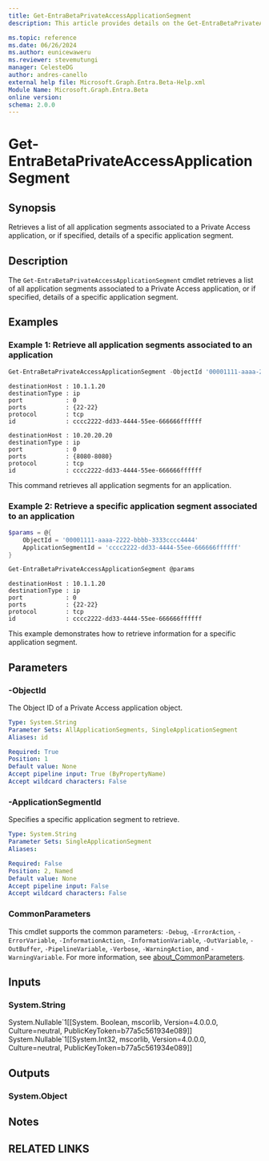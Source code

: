 ```yaml
---
title: Get-EntraBetaPrivateAccessApplicationSegment
description: This article provides details on the Get-EntraBetaPrivateAccessApplicationSegment command.

ms.topic: reference
ms.date: 06/26/2024
ms.author: eunicewaweru
ms.reviewer: stevemutungi
manager: CelesteDG
author: andres-canello
external help file: Microsoft.Graph.Entra.Beta-Help.xml
Module Name: Microsoft.Graph.Entra.Beta
online version:
schema: 2.0.0
---
```


# Get-EntraBetaPrivateAccessApplicationSegment

## Synopsis

Retrieves a list of all application segments associated to a Private Access application, or if specified, details of a specific application segment.

## Description

The `Get-EntraBetaPrivateAccessApplicationSegment` cmdlet retrieves a list of all application segments associated to a Private Access application, or if specified, details of a specific application segment.

## Examples

### Example 1: Retrieve all application segments associated to an application

```powershell
Get-EntraBetaPrivateAccessApplicationSegment -ObjectId '00001111-aaaa-2222-bbbb-3333cccc4444'
```

```Output
destinationHost : 10.1.1.20
destinationType : ip
port            : 0
ports           : {22-22}
protocol        : tcp
id              : cccc2222-dd33-4444-55ee-666666ffffff

destinationHost : 10.20.20.20
destinationType : ip
port            : 0
ports           : {8080-8080}
protocol        : tcp
id              : cccc2222-dd33-4444-55ee-666666ffffff
```

This command retrieves all application segments for an application.

### Example 2: Retrieve a specific application segment associated to an application

```powershell
$params = @{
    ObjectId = '00001111-aaaa-2222-bbbb-3333cccc4444'
    ApplicationSegmentId = 'cccc2222-dd33-4444-55ee-666666ffffff'
}

Get-EntraBetaPrivateAccessApplicationSegment @params
```

```Output
destinationHost : 10.1.1.20
destinationType : ip
port            : 0
ports           : {22-22}
protocol        : tcp
id              : cccc2222-dd33-4444-55ee-666666ffffff
```

This example demonstrates how to retrieve information for a specific application segment.

## Parameters

### -ObjectId

The Object ID of a Private Access application object.

```yaml
Type: System.String
Parameter Sets: AllApplicationSegments, SingleApplicationSegment
Aliases: id

Required: True
Position: 1
Default value: None
Accept pipeline input: True (ByPropertyName)
Accept wildcard characters: False
```

### -ApplicationSegmentId

Specifies a specific application segment to retrieve.

```yaml
Type: System.String
Parameter Sets: SingleApplicationSegment
Aliases:

Required: False
Position: 2, Named
Default value: None
Accept pipeline input: False
Accept wildcard characters: False
```

### CommonParameters

This cmdlet supports the common parameters: `-Debug`, `-ErrorAction`, `-ErrorVariable`, `-InformationAction`, `-InformationVariable`, `-OutVariable`, `-OutBuffer`, `-PipelineVariable`, `-Verbose`, `-WarningAction`, and `-WarningVariable`. For more information, see [about_CommonParameters](https://go.microsoft.com/fwlink/?LinkID=113216).

## Inputs

### System.String

System.Nullable\`1\[\[System. Boolean, mscorlib, Version=4.0.0.0, Culture=neutral, PublicKeyToken=b77a5c561934e089\]\] System.Nullable\`1\[\[System.Int32, mscorlib, Version=4.0.0.0, Culture=neutral, PublicKeyToken=b77a5c561934e089\]\]

## Outputs

### System.Object

## Notes

## RELATED LINKS
